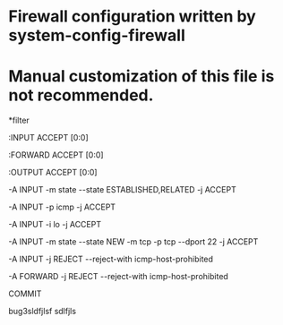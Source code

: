 # Firewall configuration written by system-config-firewall

# Manual customization of this file is not recommended.

*filter

:INPUT ACCEPT [0:0]

:FORWARD ACCEPT [0:0]

:OUTPUT ACCEPT [0:0]

-A INPUT -m state --state ESTABLISHED,RELATED -j ACCEPT

-A INPUT -p icmp -j ACCEPT

-A INPUT -i lo -j ACCEPT

-A INPUT -m state --state NEW -m tcp -p tcp --dport 22 -j ACCEPT

-A INPUT -j REJECT --reject-with icmp-host-prohibited

-A FORWARD -j REJECT --reject-with icmp-host-prohibited

COMMIT
  
bug3sldfjlsf
sdlfjls
